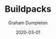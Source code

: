 ---
layout: lab
title: Buildpacks
img: buildpacks.png
categories: [kubernetes, tools, builds]
tags: ["intermediate"]
date: 2020-03-01
description: Lab on Cloud Native Buildpacks.
githuburl: https://github.com/eduk8s-tests/lab-kpack-testing
duration: "30 minutes"
author: "Graham Dumpleton"
test: true

install: "kubectl apply -k github.com/eduk8s-tests/lab-kpack-testing"
install_notes: | 
  You need to have kpack installed on the cluster for this workshop. You can install it by doing
  kubectl apply -f https://github.com/pivotal/kpack/releases/download/v0.0.8/release-0.0.8.yaml

delete: "kubectl delete -k github.com/eduk8s-tests/lab-kpack-testing"
example: ""
---